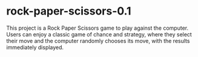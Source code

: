 # rock-paper-scissors-0.1
This project is a Rock Paper Scissors game to play against the computer. Users can enjoy a classic game of chance and strategy, where they select their move and the computer randomly chooses its move, with the results immediately displayed.
